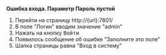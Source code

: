 **Ошибка входа. Параметр Пароль пустой**

1. Перейти на страницу http://{url}:7801/
1. В поле "Логин" вводим значение "admin"
1. Нажать на кнопку <kbd>Войти</kbd>
1. Появилось сообщение об ошибке "Заполните это поле"
1. Шапка страницы равна "Вход в систему"
